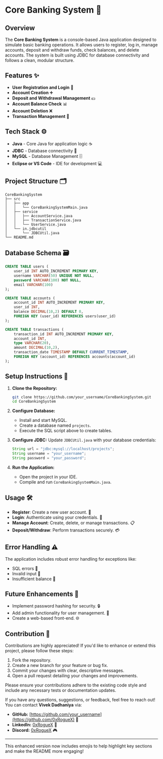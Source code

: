 # Core Banking System 🏦

## Overview
The **Core Banking System** is a console-based Java application designed to simulate basic banking operations. It allows users to register, log in, manage accounts, deposit and withdraw funds, check balances, and delete accounts. The system is built using JDBC for database connectivity and follows a clean, modular structure.

## Features ✨
- **User Registration and Login** 🔐
- **Account Creation** ➕
- **Deposit and Withdrawal Management** 💵
- **Account Balance Check** 📊
- **Account Deletion** ❌
- **Transaction Management** 🔄

## Tech Stack ⚙️
- **Java** - Core Java for application logic ☕
- **JDBC** - Database connectivity 🔌
- **MySQL** - Database Management 🗄️
- **Eclipse or VS Code** - IDE for development 💻

## Project Structure 🗂️
```
CoreBankingSystem
├── src
│   ├── app
│   │   └── CoreBankingSystemMain.java
│   ├── service
│   │   ├── AccountService.java
│   │   ├── TransactionService.java
│   │   └── UserService.java
│   └── in.jdbcutil
│       └── JDBCUtil.java
└── README.md
```

## Database Schema 🗃️
```sql
CREATE TABLE users (
    user_id INT AUTO_INCREMENT PRIMARY KEY,
    username VARCHAR(50) UNIQUE NOT NULL,
    password VARCHAR(100) NOT NULL,
    email VARCHAR(100)
);

CREATE TABLE accounts (
    account_id INT AUTO_INCREMENT PRIMARY KEY,
    user_id INT,
    balance DECIMAL(10,2) DEFAULT 0,
    FOREIGN KEY (user_id) REFERENCES users(user_id)
);

CREATE TABLE transactions (
    transaction_id INT AUTO_INCREMENT PRIMARY KEY,
    account_id INT,
    type VARCHAR(20),
    amount DECIMAL(10,2),
    transaction_date TIMESTAMP DEFAULT CURRENT_TIMESTAMP,
    FOREIGN KEY (account_id) REFERENCES accounts(account_id)
);
```

## Setup Instructions 🚀

1. **Clone the Repository:**
   ```bash
   git clone https://github.com/your_username/CoreBankingSystem.git
   cd CoreBankingSystem
   ```

2. **Configure Database:**
   - Install and start MySQL.
   - Create a database named `projects`.
   - Execute the SQL script above to create tables.

3. **Configure JDBC:**
   Update `JDBCUtil.java` with your database credentials:
   ```java
   String url = "jdbc:mysql://localhost/projects";
   String username = "your_username";
   String password = "your_password";
   ```

4. **Run the Application:**
   - Open the project in your IDE.
   - Compile and run `CoreBankingSystemMain.java`.

## Usage 🛠️
- **Register**: Create a new user account. 👤
- **Login**: Authenticate using your credentials. 🔑
- **Manage Account**: Create, delete, or manage transactions. 📋
- **Deposit/Withdraw**: Perform transactions securely. 💳

## Error Handling ⚠️
The application includes robust error handling for exceptions like:
- SQL errors 🛑
- Invalid input 🚫
- Insufficient balance 💸

## Future Enhancements 🔮
- Implement password hashing for security. 🔒
- Add admin functionality for user management. 👥
- Create a web-based front-end. 🌐

## Contribution 🤝

Contributions are highly appreciated! If you'd like to enhance or extend this project, please follow these steps:

1. Fork the repository.
2. Create a new branch for your feature or bug fix.
3. Commit your changes with clear, descriptive messages.
4. Open a pull request detailing your changes and improvements.

Please ensure your contributions adhere to the existing code style and include any necessary tests or documentation updates.

If you have any questions, suggestions, or feedback, feel free to reach out! You can contact **Vivek Dadhaniya** via:

- **GitHub:** [https://github.com/your_username](https://github.com/0xRogueX) 🐙
- **LinkedIn:** [0xRogueX](https://www.linkedin.com/in/vivekdadhaniya/) 💼
- **Discord:** [0xRogueX](https://discord.com/users/1073565428233801738) 🎮

--- 

This enhanced version now includes emojis to help highlight key sections and make the README more engaging!
